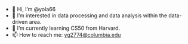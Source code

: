 - 👋 Hi, I’m @yola66
- 👀 I’m interested in data processing and data analysis within the data-driven area.
- 🌱 I’m currently learning CS50 from Harvard.
- 📫 How to reach me: yg2774@columbia.edu

<!---
yola66/yola66 is a ✨ special ✨ repository because its `README.md` (this file) appears on your GitHub profile.
You can click the Preview link to take a look at your changes.
--->
